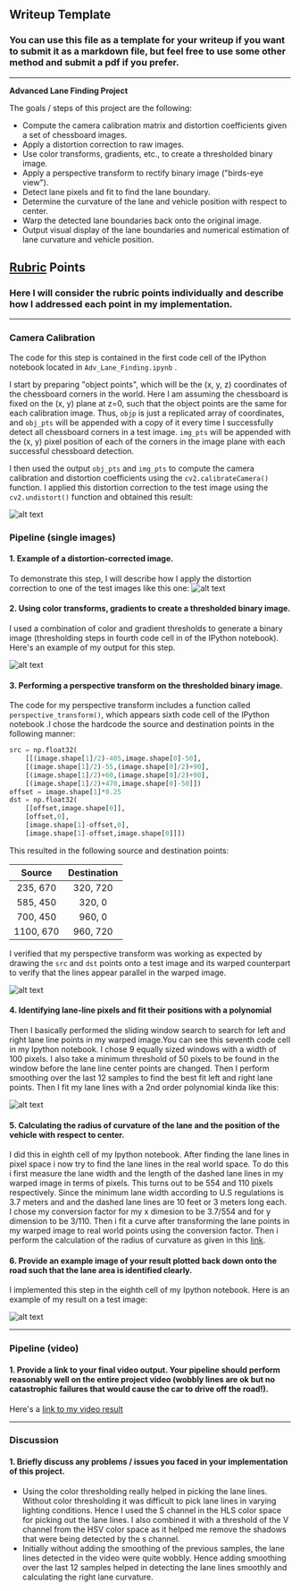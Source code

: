 ## Writeup Template

### You can use this file as a template for your writeup if you want to submit it as a markdown file, but feel free to use some other method and submit a pdf if you prefer.

---

**Advanced Lane Finding Project**

The goals / steps of this project are the following:

* Compute the camera calibration matrix and distortion coefficients given a set of chessboard images.
* Apply a distortion correction to raw images.
* Use color transforms, gradients, etc., to create a thresholded binary image.
* Apply a perspective transform to rectify binary image ("birds-eye view").
* Detect lane pixels and fit to find the lane boundary.
* Determine the curvature of the lane and vehicle position with respect to center.
* Warp the detected lane boundaries back onto the original image.
* Output visual display of the lane boundaries and numerical estimation of lane curvature and vehicle position.

[//]: # (Image References)

[image1]: ./output_images/Undistorted.png "Undistorted"
[image2]: ./output_images/Test_img_undistorted.png "Road Transformed"
[image3]: ./output_images/thresholded_img.png "Binary Example"
[image4]: ./output_images/Warp_straight_lines.png "Warp Example"
[image5]: ./output_images/color_fit_lines.jpg "Fit Visual"
[image6]: ./output_images/example_output.png "Output"
[video1]: ./output_video.mp4 "Video"

## [Rubric](https://review.udacity.com/#!/rubrics/571/view) Points

### Here I will consider the rubric points individually and describe how I addressed each point in my implementation.  

---

### Camera Calibration


The code for this step is contained in the first code cell of the IPython notebook located in `Adv_Lane_Finding.ipynb` .  

I start by preparing "object points", which will be the (x, y, z) coordinates of the chessboard corners in the world. Here I am assuming the chessboard is fixed on the (x, y) plane at z=0, such that the object points are the same for each calibration image.  Thus, `objp` is just a replicated array of coordinates, and `obj_pts` will be appended with a copy of it every time I successfully detect all chessboard corners in a test image.  `img_pts` will be appended with the (x, y) pixel position of each of the corners in the image plane with each successful chessboard detection.  

I then used the output `obj_pts` and `img_pts` to compute the camera calibration and distortion coefficients using the `cv2.calibrateCamera()` function.  I applied this distortion correction to the test image using the `cv2.undistort()` function and obtained this result: 

![alt text][image1]

### Pipeline (single images)

#### 1. Example of a distortion-corrected image.

To demonstrate this step, I will describe how I apply the distortion correction to one of the test images like this one:
![alt text][image2]

#### 2. Using color transforms, gradients to create a thresholded binary image.

I used a combination of color and gradient thresholds to generate a binary image (thresholding steps in fourth code cell in of the IPython notebook).  Here's an example of my output for this step.

![alt text][image3]

#### 3. Performing a perspective transform on the thresholded binary image.

The code for my perspective transform includes a function called `perspective_transform()`, which appears sixth code cell of the IPython notebook .I chose the hardcode the source and destination points in the following manner:

```python
src = np.float32(
    [[(image.shape[1]/2)-405,image.shape[0]-50],
    [(image.shape[1]/2)-55,(image.shape[0]/2)+90],
    [(image.shape[1]/2)+60,(image.shape[0]/2)+90],
    [(image.shape[1]/2)+470,image.shape[0]-50]])
offset = image.shape[1]*0.25
dst = np.float32(
    [[offset,image.shape[0]],
    [offset,0],
    [image.shape[1]-offset,0],
    [image.shape[1]-offset,image.shape[0]]])
```

This resulted in the following source and destination points:

| Source        | Destination   | 
|:-------------:|:-------------:| 
| 235, 670      | 320, 720      | 
| 585, 450      | 320, 0        |
| 700, 450      | 960, 0        |
| 1100, 670     | 960, 720      |

I verified that my perspective transform was working as expected by drawing the `src` and `dst` points onto a test image and its warped counterpart to verify that the lines appear parallel in the warped image.

![alt text][image4]

#### 4. Identifying lane-line pixels and fit their positions with a polynomial

Then I basically performed the sliding window search to search for left and right lane line points in my warped image.You can see this seventh code cell in my Ipython notebook. I chose 9 equally sized windows with a width of 100 pixels. I also take a minimum threshold of 50 pixels to be found in the window before the lane line center points are changed. Then I perform smoothing over the last 12 samples to find the best fit left and right lane points. Then I fit my lane lines with a 2nd order polynomial kinda like this:

![alt text][image5]

#### 5. Calculating the radius of curvature of the lane and the position of the vehicle with respect to center.

I did this in eighth cell of my Ipython notebook. After finding the lane lines in pixel space i now try to find the lane lines in the real world space. To do this i first measure the lane width and the length of the dashed lane lines in my warped image in terms of pixels. This turns out to be 554 and 110 pixels respectively. Since the minimum lane width according to U.S regulations is 3.7 meters and and the dashed lane lines are 10 feet or 3 meters long each. I chose my conversion factor for my x dimesion to be 3.7/554 and for y dimension to be 3/110. Then i fit a curve after transforming the lane points in my warped image to real world points using the conversion factor. Then i perform the calculation of the radius of curvature as given in this [link](https://www.intmath.com/applications-differentiation/8-radius-curvature.php).

#### 6. Provide an example image of your result plotted back down onto the road such that the lane area is identified clearly.

I implemented this step in the eighth cell of my Ipython notebook.  Here is an example of my result on a test image:

![alt text][image6]

---

### Pipeline (video)

#### 1. Provide a link to your final video output.  Your pipeline should perform reasonably well on the entire project video (wobbly lines are ok but no catastrophic failures that would cause the car to drive off the road!).

Here's a [link to my video result](./project_video.mp4)

---

### Discussion

#### 1. Briefly discuss any problems / issues you faced in your implementation of this project.

* Using the color thresholding really helped in picking the lane lines. Without color thresholding it was difficult to pick lane lines in varying lighting conditions. 
Hence I used the S channel in the HLS color space for picking out the lane lines. I also combined it with a threshold of the V channel from the HSV color space as it helped me remove the shadows that were being detected by the s channel.
* Initially without adding the smoothing of the previous samples, the lane lines detected in the video were quite wobbly. Hence adding smoothing over the last 12 samples helped in detecting the lane lines smoothly and calculating the right lane curvature.    
